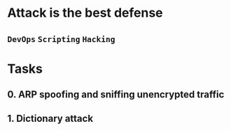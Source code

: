 # Attack is the best defense

## `DevOps` `Scripting` `Hacking`

# Tasks

## 0. ARP spoofing and sniffing unencrypted traffic

## 1. Dictionary attack
